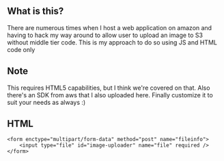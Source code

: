 ## What is this?

There are numerous times when I host a web application on amazon and having to hack my way around to allow user to upload an image to S3 without middle tier code. This is my approach to do so using JS and HTML code only

## Note

This requires HTML5 capabilities, but I think we're covered on that. Also there's an SDK from aws that I also uploaded here. Finally customize it to suit your needs as always :)

## HTML
```
<form enctype="multipart/form-data" method="post" name="fileinfo"> 
    <input type="file" id="image-uploader" name="file" required />
</form>
```